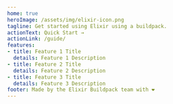```yaml
---
home: true
heroImage: /assets/img/elixir-icon.png
tagline: Get started using Elixir using a buildpack.
actionText: Quick Start →
actionLink: /guide/
features:
- title: Feature 1 Title
  details: Feature 1 Description
- title: Feature 2 Title
  details: Feature 2 Description
- title: Feature 3 Title
  details: Feature 3 Description
footer: Made by the Elixir Buildpack team with ❤️
---
```

